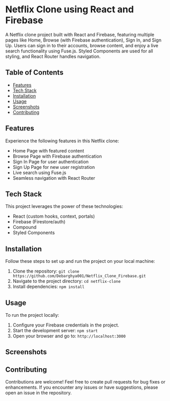 # Netflix Clone using React and Firebase

A Netflix clone project built with React and Firebase, featuring multiple pages like Home, Browse (with Firebase authentication), Sign In, and Sign Up. Users can sign in to their accounts, browse content, and enjoy a live search functionality using Fuse.js. Styled Components are used for all styling, and React Router handles navigation.

## Table of Contents

- [Features](#features)
- [Tech Stack](#tech-stack)
- [Installation](#installation)
- [Usage](#usage)
- [Screenshots](#screenshots)
- [Contributing](#contributing)


## Features

Experience the following features in this Netflix clone:

- Home Page with featured content
- Browse Page with Firebase authentication
- Sign In Page for user authentication
- Sign Up Page for new user registration
- Live search using Fuse.js
- Seamless navigation with React Router

## Tech Stack

This project leverages the power of these technologies:

- React (custom hooks, context, portals)
- Firebase (Firestore/auth)
- Compound
- Styled Components

## Installation

Follow these steps to set up and run the project on your local machine:

1. Clone the repository: `git clone https://github.com/Debarghya001/Netflix_Clone_Firebase.git`
2. Navigate to the project directory: `cd netflix-clone`
3. Install dependencies: `npm install`

## Usage

To run the project locally:

1. Configure your Firebase credentials in the project.
2. Start the development server: `npm start`
3. Open your browser and go to: `http://localhost:3000`

## Screenshots



## Contributing

Contributions are welcome! Feel free to create pull requests for bug fixes or enhancements. If you encounter any issues or have suggestions, please open an issue in the repository.


